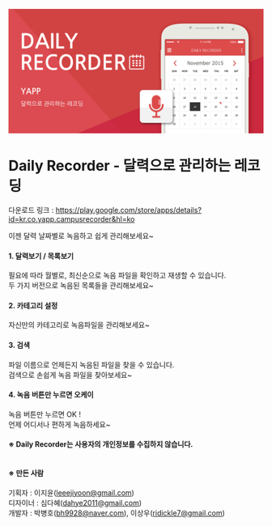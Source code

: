 ![Image](https://github.com/ridickle7/LeeSangWoo_Portfolio/blob/master/1.%20ImageRef/1.%20DailyRecorder/headPage.png) <br>
# Daily Recorder - 달력으로 관리하는 레코딩

다운로드 링크 : https://play.google.com/store/apps/details?id=kr.co.yapp.campusrecorder&hl=ko

이젠 달력 날짜별로 녹음하고 쉽게 관리해보세요~

#### 1. 달력보기 / 목록보기<br>
필요에 따라 월별로, 최신순으로 녹음 파일을 확인하고 재생할 수 있습니다. <br>
두 가지 버전으로 녹음된 목록들을 관리해보세요~

#### 2. 카테고리 설정<br>
자신만의 카테고리로 녹음파일을 관리해보세요~

#### 3. 검색<br>
파일 이름으로 언제든지 녹음된 파일을 찾을 수 있습니다.<br>
검색으로 손쉽게 녹음 파일을 찾아보세요~<br>

#### 4. 녹음 버튼만 누르면 오케이<br>
녹음 버튼만 누르면 OK !<br>
언제 어디서나 편하게 녹음하세요~<br>

#### ※ Daily Recorder는 사용자의 개인정보를 수집하지 않습니다.<br><br>

#### ※ 만든 사람<br>
기획자 : 이지윤(leeejiyoon@gmail.com)<br>
디자이너 : 심다혜(dahye2011@gmail.com)<br>
개발자 : 박병호(bh9928@naver.com), 이상우(ridickle7@gmail.com) <br>

